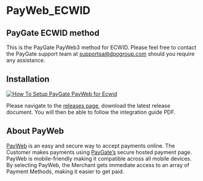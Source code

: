 # PayWeb_ECWID
## PayGate ECWID method

This is the PayGate PayWeb3 method for ECWID. Please feel free to contact the PayGate support team at supportsa@dpogroup.com should you require any assistance.

## Installation
[![How To Setup PayGate PayWeb for Ecwid](https://appinlet.com/wp-content/uploads/2021/02/How-To-Setup-PayGate-PayWeb-for-Ecwid-method-scaled.jpg)](https://www.youtube.com/watch?v=cnkPCi4VUq4 "How To Setup PayGate PayWeb for Ecwid")

Please navigate to the [releases page](https://github.com/PayGate/PayWeb_ECWID/releases), download the latest release document. You will then be able to follow the integration guide PDF.

## About PayWeb

[PayWeb](https://www.paygate.co.za/paygate-products/payweb/) is an easy and secure way to accept payments online. The Customer makes payments using [PayGate’s](https://www.paygate.co.za/) secure hosted payment page. PayWeb is mobile-friendly making it compatible across all mobile devices. By selecting PayWeb, the Merchant gets immediate access to an array of Payment Methods, making it easier to get paid.
